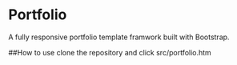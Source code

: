 # Portfolio
A fully responsive portfolio template framwork built with Bootstrap.

##How to use
clone the repository and click src/portfolio.htm
